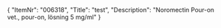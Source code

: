 {
  "ItemNr": "006318",
  "Title": "test",
  "Description": "Noromectin Pour-on vet., pour-on, lösning 5 mg/ml"
}